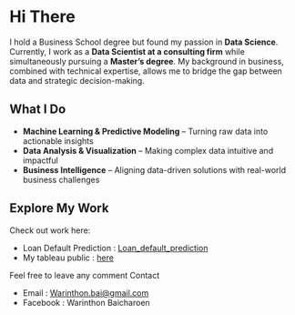 # Hi There

I hold a Business School degree but found my passion in **Data Science**. Currently, I work as a **Data Scientist at a consulting firm** while simultaneously pursuing a **Master’s degree**. My background in business, combined with technical expertise, allows me to bridge the gap between data and strategic decision-making.  

## What I Do  
- **Machine Learning & Predictive Modeling** – Turning raw data into actionable insights  
- **Data Analysis & Visualization** – Making complex data intuitive and impactful  
- **Business Intelligence** – Aligning data-driven solutions with real-world business challenges  

## Explore My Work  
Check out work here: 
* Loan Default Prediction : [Loan_default_prediction]([your-portfolio-link](https://github.com/war1n/Loan-Default-Prediction))
* My tableau public : [here](https://public.tableau.com/app/profile/warinthon)

Feel free to leave any comment
Contact 
* Email : Warinthon.bai@gmail.com
* Facebook : Warinthon Baicharoen
